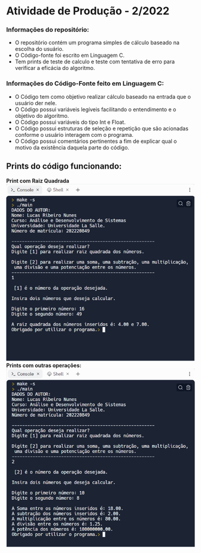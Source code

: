 # Atividade de Produção - 2/2022
### Informações do repositório:
- O repositório contém um programa simples de cálculo baseado na escolha do usuário.
- O Código-fonte foi escrito em Linguagem C.
- Tem prints de teste de calculo e teste com tentativa de erro para verificar a eficácia do algoritmo.
### Informações do Código-Fonte feito em Linguagem C:
- O Código tem como objetivo realizar cálculo baseado na entrada que o usuário der nele.
- O Código possui variáveis legíveis facilitando o entendimento e o objetivo do algoritmo.
- O Código possui variáveis do tipo Int e Float.
- O Código possui estruturas de seleção e repetição que são acionadas conforme o usuário interagem com o programa.
- O Código possui comentários pertinentes a fim de explicar qual o motivo da existência daquela parte do código.
## Prints do código funcionando:
**Print com Raiz Quadrada**<br>
<img src="https://github.com/lukkazrx/atividadeDeProducaoAP.github.io/blob/main/print1raizquadrada.png" alt="print-raiz-quadrada">
<br>**Prints com outras operações:**<br>
<img src="https://github.com/lukkazrx/atividadeDeProducaoAP.github.io/blob/main/print2outrasoperacoes.png" alt="print-no-replit"><br>
